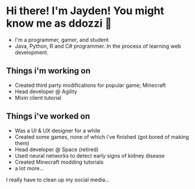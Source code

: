 # Hi there! I'm Jayden! You might know me as ddozzi 👋

* I'm a programmer, gamer, and student 
* Java, Python, R and C# programmer. In the process of learning web development.

## Things i'm working on
* Created third party modifications for popular game; Minecraft
* Head developer @ Agility
* Mixin client tutorial

## Things i've worked on 
* Was a UI & UX designer for a while
* Created some games, none of which i've finished (got bored of making them)
* Head developer @ Space (retired)
* Used neural networks to detect early signs of kidney disease
* Created Minecraft modding tutorials
* a lot more...

I really have to clean up my social media...



